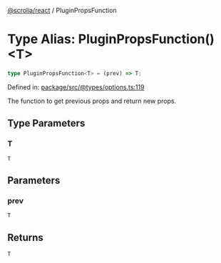 [@scrolia/react](../README.md) / PluginPropsFunction

# Type Alias: PluginPropsFunction()\<T\>

```ts
type PluginPropsFunction<T> = (prev) => T;
```

Defined in: [package/src/@types/options.ts:119](https://github.com/scrolia/react/blob/61b524f246cf60e1977c5e1c1f237c9b0c4c8ba2/package/src/@types/options.ts#L119)

The function to get previous props and return new props.

## Type Parameters

### T

`T`

## Parameters

### prev

`T`

## Returns

`T`
